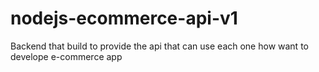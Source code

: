 # nodejs-ecommerce-api-v1
 Backend that build to provide the api that can use each one how want to develope e-commerce app
